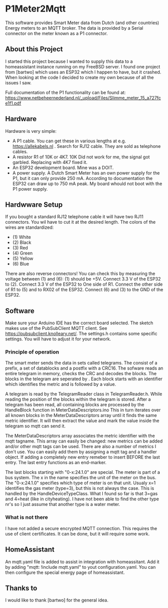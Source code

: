 # P1Meter2Mqtt
This software provides Smart Meter data from Dutch (and other countries) Energy meters to an MQTT broker. The data is provided by a Serial connector on the meter known as a P1 connector.

## About this Project
I started this project because I wanted to supply this data to a homeassistant instance running on my FreeBSD server. I found one project from [bartwo] which uses an ESP32 which I happen to have, but it crashed. When looking at the code I decided to create my own because of all the issues I saw.

Full documentation of the P1 functionality can be found at: https://www.netbeheernederland.nl/_upload/Files/Slimme_meter_15_a727fce1f1.pdf

## Hardware
Hardware is very simple:
- A P1 cable. You can get these in various lengths at e.g. https://allekabels.nl . Search for RJ12 cable. They are sold as telephone cables. 
- A resistor R1 of 10K or 4K7. 10K Did not work for me, the signal got garbled. Replacing with 4K7 fixed it.
- An ESP32 development board. Mine was a DOIT.
- A power supply. A Dutch Smart Meter has an own power supply for the P1, but it can only provide 250 mA. According to documentation the ESP32 can draw up to 750 mA peak. My board whould not boot with the P1 power supply.

## Hardwware Setup

If you bought a standard RJ12 telephone cable it will have two RJ11 connectors. You wil have to cut it at the desired length. The colors of the wires are standardized:
- (1) White
- (2) Black
- (3) Red
- (4) Green
- (5) Yellow
- (6) Blue

There are also reverse connectors! You can check this by measuring the voltage between (1) and (6): (1) should be +5V.
Connect 3.3 V of the ESP32 to (2).
Connect 3.3 V of the ESP32 to One side of R1.
Connect the other side of R1 to (5) and to RX02 of the ESP32.
Connect (6) and (3) to the GND of the ESP32.

## Software

Make sure your Arduino IDE has the correct board selected. The sketch makes use of the PubSubClient MQTT client. See https://pubsubclient.knolleary.net/.
The settings.h contains some specific settings. You will have to adjust it for your network.

### Principle of operation

The smart meter sends the data in sets called telegrams. The consist of a prefix, a set of datablocks and a postfix with a CRC16. The sofware reads an entire telegram in memory, checks the CRC and decodes the blocks.
The blocks in the telegram are seperated by <CR><LF> . Each block starts with an identifier which identifies the metric and is followed by a value.

A telegram is read by the TelegramReader class in TelegramReader.h. While reading the position of the blocks within the telegram is stored. 
After a telegram has been read, all containing blocks are processed by the HandleBlock function in MeterDataDescriptors.ino
This in turn iterates over all known blocks in the MeterDataDescriptors array until it finds the same metric identifier.
It will then extract the value and mark the value inside the telegram so mqtt can send it. 

The MeterDataDescriptors array associates the metric identifier with the mqtt tagname. This array can easily be changed: new metrics can be added and/or other mqtt tags can be used. There are also a number of metrics I don't use. You can easily add them by assigning a mqtt tag and a handler object. 
If adding a completely new entry remeber to insert  BEFORE the last entry. The last entry functions as an end-marker.

The last blocks starting with "0-x:24.1.0" are special. The meter is part of a bus system. The x in the name specifies the unit of the meter on the bus. The "0-x:24.1.0" specifies which type of meter is on that unit. Usualy x=1 identifies the gas meter (type=3), but this is not always the case. This is handled by the HandleDeviceTypeClass. What I found so far is that 3=gas and 4=heat (like in cityheating). I have not been able to find the other type nr's so I just assume that another type is a water meter.

### What is not there

I have not added a secure encrypted MQTT connection. This requires the use of client certificates. It can be done, but it will require some work.

## HomeAssistant

An mqtt.yaml file is added to assist in integration with homeassitant. Add it by adding "mqtt: !include mqtt.yaml" to yout configuration.yaml. You can then configure the special energy page of homeassistant.

## Thanks to

I would like to thank [bartwo] for the general idea.




